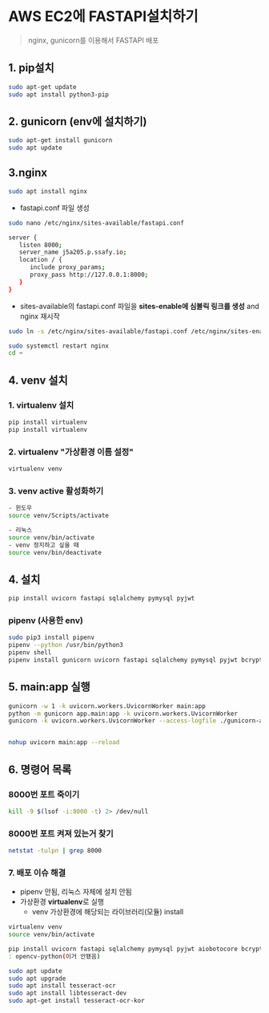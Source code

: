 # AWS EC2에 FASTAPI설치하기

> nginx, gunicorn를 이용해서 FASTAPI 배포

## 1. pip설치

```bash
sudo apt-get update
sudo apt install python3-pip
```

## 2. gunicorn (env에 설치하기)

```bash
sudo apt-get install gunicorn
sudo apt update
```

## 3.nginx

```bash
sudo apt install nginx
```

- fastapi.conf 파일 생성

```bash
sudo nano /etc/nginx/sites-available/fastapi.conf

server {
   listen 8000;
   server_name j5a205.p.ssafy.io;
   location / {
      include proxy_params;
      proxy_pass http://127.0.0.1:8000;
   }
}
```

- sites-available의 fastapi.conf 파일을 **sites-enable에 심볼릭 링크를 생성** and nginx 재시작

```bash
sudo ln -s /etc/nginx/sites-available/fastapi.conf /etc/nginx/sites-enabled/fastapi.conf

sudo systemctl restart nginx
cd ~
```

## 4. venv 설치

### 1. virtualenv 설치

```bash
pip install virtualenv
pip install virtualenv
```

### 2. virtualenv "가상환경 이름 설정"

```bash
virtualenv venv
```

### 3. venv active 활성화하기

```bash
- 윈도우
source venv/Scripts/activate

- 리눅스
source venv/bin/activate
- venv 정지하고 싶을 때
source venv/bin/deactivate
```

## 4. 설치

```bash
pip install uvicorn fastapi sqlalchemy pymysql pyjwt
```

### pipenv (**사용한 env**)

```bash
sudo pip3 install pipenv
pipenv --python /usr/bin/python3
pipenv shell
pipenv install gunicorn uvicorn fastapi sqlalchemy pymysql pyjwt bcrypt
```

## 5. main:app 실행

```bash
gunicorn -w 1 -k uvicorn.workers.UvicornWorker main:app
python -m gunicorn app.main:app -k uvicorn.workers.UvicornWorker
gunicorn -k uvicorn.workers.UvicornWorker --access-logfile ./gunicorn-access.log main:app


nohup uvicorn main:app --reload
```

## 6. 명령어 목록

### 8000번 포트 죽이기

```bash
kill -9 $(lsof -i:8000 -t) 2> /dev/null
```

### 8000번 포트 켜져 있는거 찾기

```bash
netstat -tulpn | grep 8000
```

### 7. 배포 이슈 해결

- pipenv 안됨, 리눅스 자체에 설치 안됨
- 가상환경 **virtualenv**로 실행
  - venv 가상환경에 해당되는 라이브러리(모듈) install

```bash
virtualenv venv
source venv/bin/activate

pip install uvicorn fastapi sqlalchemy pymysql pyjwt aiobotocore bcrypt jwt python-multipart numpy pandas matplotlib tensorflow pytesseract opencv-python-headless(얘가 됐음)
: opencv-python(이거 안됐음)
```

```bash
sudo apt update
sudo apt upgrade
sudo apt install tesseract-ocr
sudo apt install libtesseract-dev
sudo apt-get install tesseract-ocr-kor
```
